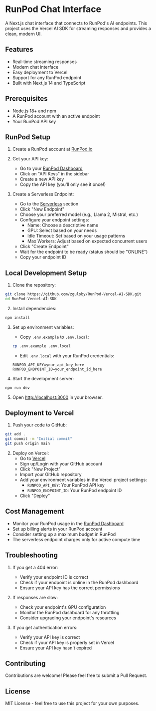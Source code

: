 # RunPod Chat Interface

A Next.js chat interface that connects to RunPod's AI endpoints. This project uses the Vercel AI SDK for streaming responses and provides a clean, modern UI.

## Features

- Real-time streaming responses
- Modern chat interface
- Easy deployment to Vercel
- Support for any RunPod endpoint
- Built with Next.js 14 and TypeScript

## Prerequisites

- Node.js 18+ and npm
- A RunPod account with an active endpoint
- Your RunPod API key

## RunPod Setup

1. Create a RunPod account at [RunPod.io](https://www.runpod.io)
2. Get your API key:
   - Go to your [RunPod Dashboard](https://www.runpod.io/console/serverless)
   - Click on "API Keys" in the sidebar
   - Create a new API key
   - Copy the API key (you'll only see it once!)

3. Create a Serverless Endpoint:
   - Go to the [Serverless](https://www.runpod.io/console/serverless) section
   - Click "New Endpoint"
   - Choose your preferred model (e.g., Llama 2, Mistral, etc.)
   - Configure your endpoint settings:
     - Name: Choose a descriptive name
     - GPU: Select based on your needs
     - Idle Timeout: Set based on your usage patterns
     - Max Workers: Adjust based on expected concurrent users
   - Click "Create Endpoint"
   - Wait for the endpoint to be ready (status should be "ONLINE")
   - Copy your endpoint ID

## Local Development Setup

1. Clone the repository:
```bash
git clone https://github.com/zgulsby/RunPod-Vercel-AI-SDK.git
cd RunPod-Vercel-AI-SDK
```

2. Install dependencies:
```bash
npm install
```

3. Set up environment variables:
   - Copy `.env.example` to `.env.local`:
   ```bash
   cp .env.example .env.local
   ```
   - Edit `.env.local` with your RunPod credentials:
   ```env
   RUNPOD_API_KEY=your_api_key_here
   RUNPOD_ENDPOINT_ID=your_endpoint_id_here
   ```

4. Start the development server:
```bash
npm run dev
```

5. Open [http://localhost:3000](http://localhost:3000) in your browser.

## Deployment to Vercel

1. Push your code to GitHub:
```bash
git add .
git commit -m "Initial commit"
git push origin main
```

2. Deploy on Vercel:
   - Go to [Vercel](https://vercel.com)
   - Sign up/Login with your GitHub account
   - Click "New Project"
   - Import your GitHub repository
   - Add your environment variables in the Vercel project settings:
     - `RUNPOD_API_KEY`: Your RunPod API key
     - `RUNPOD_ENDPOINT_ID`: Your RunPod endpoint ID
   - Click "Deploy"

## Cost Management

- Monitor your RunPod usage in the [RunPod Dashboard](https://www.runpod.io/console/serverless)
- Set up billing alerts in your RunPod account
- Consider setting up a maximum budget in RunPod
- The serverless endpoint charges only for active compute time

## Troubleshooting

1. If you get a 404 error:
   - Verify your endpoint ID is correct
   - Check if your endpoint is online in the RunPod dashboard
   - Ensure your API key has the correct permissions

2. If responses are slow:
   - Check your endpoint's GPU configuration
   - Monitor the RunPod dashboard for any throttling
   - Consider upgrading your endpoint's resources

3. If you get authentication errors:
   - Verify your API key is correct
   - Check if your API key is properly set in Vercel
   - Ensure your API key hasn't expired

## Contributing

Contributions are welcome! Please feel free to submit a Pull Request.

## License

MIT License - feel free to use this project for your own purposes. 